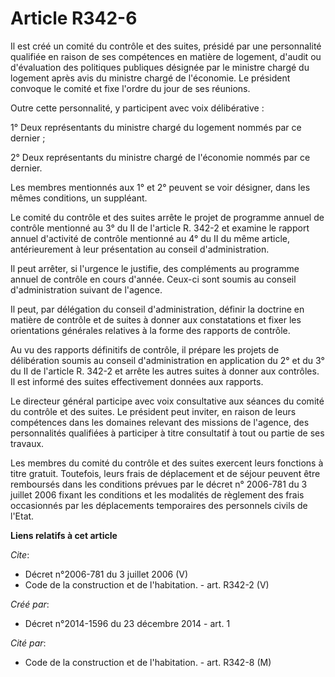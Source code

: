 # Article R342-6

Il est créé un comité du contrôle et des suites, présidé par une personnalité qualifiée en raison de ses compétences en
matière de logement, d'audit ou d'évaluation des politiques publiques désignée par le ministre chargé du logement après avis
du ministre chargé de l'économie. Le président convoque le comité et fixe l'ordre du jour de ses réunions. 

Outre cette personnalité, y participent avec voix délibérative : 

1° Deux représentants du ministre chargé du logement nommés par ce dernier ; 

2° Deux représentants du ministre chargé de l'économie nommés par ce dernier. 

Les membres mentionnés aux 1° et 2° peuvent se voir désigner, dans les mêmes conditions, un suppléant. 

Le comité du contrôle et des suites arrête le projet de programme annuel de contrôle mentionné au 3° du II de l'article R.
342-2 et examine le rapport annuel d'activité de contrôle mentionné au 4° du II du même article, antérieurement à leur
présentation au conseil d'administration. 

Il peut arrêter, si l'urgence le justifie, des compléments au programme annuel de contrôle en cours d'année. Ceux-ci sont
soumis au conseil d'administration suivant de l'agence. 

Il peut, par délégation du conseil d'administration, définir la doctrine en matière de contrôle et de suites à donner aux
constatations et fixer les orientations générales relatives à la forme des rapports de contrôle. 

Au vu des rapports définitifs de contrôle, il prépare les projets de délibération soumis au conseil d'administration en
application du 2° et du 3° du II de l'article R. 342-2 et arrête les autres suites à donner aux contrôles. Il est informé des
suites effectivement données aux rapports. 

Le directeur général participe avec voix consultative aux séances du comité du contrôle et des suites. Le président peut
inviter, en raison de leurs compétences dans les domaines relevant des missions de l'agence, des personnalités qualifiées à
participer à titre consultatif à tout ou partie de ses travaux. 

Les membres du comité du contrôle et des suites exercent leurs fonctions à titre gratuit. Toutefois, leurs frais de
déplacement et de séjour peuvent être remboursés dans les conditions prévues par le décret n° 2006-781 du 3 juillet 2006
fixant les conditions et les modalités de règlement des frais occasionnés par les déplacements temporaires des personnels
civils de l'Etat.

**Liens relatifs à cet article**

_Cite_:

  - Décret n°2006-781 du 3 juillet 2006 (V)
  - Code de la construction et de l'habitation. - art. R342-2 (V)

_Créé par_:

  - Décret n°2014-1596 du 23 décembre 2014 - art. 1

_Cité par_:

  - Code de la construction et de l'habitation. - art. R342-8 (M)
